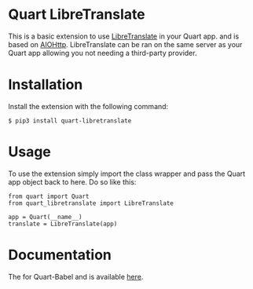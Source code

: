 # Quart LibreTranslate

This is a basic extension to use [LibreTranslate][] in your Quart app.
and is based on [AIOHttp][]. LibreTranslate can be ran on the same server
as your Quart app allowing you not needing a third-party provider. 

# Installation 

Install the extension with the following command:

    $ pip3 install quart-libretranslate

# Usage

To use the extension simply import the class wrapper and pass the Quart app 
object back to here. Do so like this:

    from quart import Quart
    from quart_libretranslate import LibreTranslate

    app = Quart(__name__)
    translate = LibreTranslate(app)


# Documentation

The for Quart-Babel and is available [here][docs].

[LibreTranslate]: https://github.com/LibreTranslate/LibreTranslate
[AIOHttp]: https://docs.aiohttp.org/en/stable/
[docs]: https://quart-babel.readthedocs.io
